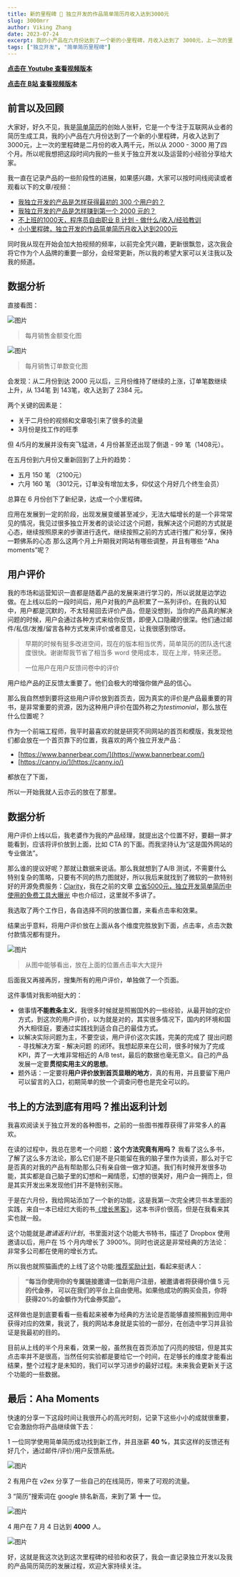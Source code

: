 ```yaml
---
title: 新的里程碑 🎉 独立开发的作品简单简历月收入达到3000元 
slug: 3000mrr
author: Viking Zhang
date: 2023-07-24
excerpt: 我的小产品在六月份达到了一个新的小里程碑，月收入达到了 3000元，上一次的里程碑是月二月份的收入两千元，所以从 2000 - 3000 用了四个月。所以呢我想把这段时间内我的一些关于独立开发以及运营的小经验分享给大家。
tags: ["独立开发", "简单简历里程碑"]
---
```


**[点击在 Youtube 查看视频版本](https://youtu.be/Riaa8g-InZE)**

**[点击在 B站 查看视频版本](https://www.bilibili.com/video/BV1uN411Y7Bu/)**

## 前言以及回顾

大家好，好久不见，我是[简单简历](https://easycv.cn)的创始人张轩，它是一个专注于互联网从业者的简历生成工具，我的小产品在六月份达到了一个新的小里程碑，月收入达到了 3000元，上一次的里程碑是二月份的收入两千元，所以从 2000 - 3000 用了四个月。所以呢我想把这段时间内我的一些关于独立开发以及运营的小经验分享给大家。

我一直在记录产品的一些阶段性的进展，如果感兴趣，大家可以按时间线阅读或者观看以下的文章/视频：

* [我独立开发的产品是怎样获得最初的 300 个用户的？](https://vikingz.me/first-300-customers/)
* [我独立开发的产品是怎样赚到第一个 2000 元的？](https://vikingz.me/first-2000/)
* [不上班的1000天，程序员自由职业 B 计划 - 做什么/收入/经验教训](https://vikingz.me/1000-days/)
* [小小里程碑，独立开发的作品简单简历月收入达到2000元](https://vikingz.me/2000mrr/)

同时我从现在开始会加大拍视频的频率，以前完全凭兴趣，更新很飘忽，这次我会将它作为个人品牌的重要一部分，会经常更新，所以我的希望大家可以关注我以及我的频道。

## 数据分析

直接看图：

![图片](./imgs/sales.png)

> 每月销售金额变化图

![图片](./imgs/sales2.png)

> 每月销售订单数变化图

会发现：从二月份到达 2000 元以后，三月份维持了继续的上涨，订单笔数继续上升，从 134笔 到  143笔，收入达到了 2384 元。

两个关键的因素是：

* 关于二月份的视频和文章吸引来了很多的流量
* 3月份是找工作的旺季

但 4/5月的发展并没有突飞猛进，4 月份甚至还出现了倒退 - 99 笔（1408元）。

在五月份到六月份又重新回到了上升的趋势：

* 五月 150 笔 （2100元）
* 六月 160 笔 （3012元，订单没有增加太多，仰仗这个月好几个终生会员）

总算在 6 月份创下了新纪录，达成一个小里程碑。

应用在发展到一定的阶段，出现发展变缓甚至减少，无法大幅增长的是一个非常常见的情况，我见过很多独立开发者的谈论过这个问题，我解决这个问题的方式就是心态，继续按照原来的步骤进行迭代，继续按照之前的方式进行推广和分享，保持一颗佛系的心态
那么这两个月上升期我对网站有哪些调整，并且有哪些 “Aha moments”呢？ 


## 用户评价

我的市场和运营知识一直都是随着产品的发展来进行学习的，所以说就是边学边做。在上线以后的一段时间后，用户对我的产品积累了一系列评价。在我的认知中，用户都是沉默的，不太轻易回去评价产品，但是没想到，当你的产品真的解决问题的时候，用户会通过各种方式来给你反馈，即便入口隐藏的很深。他们通过邮件/私信/发推/留言各种方式发来评价或者意见，让我很感到惊讶。

> 早期的时候有挺多改进空间，现在的版本相当优秀，简单简历的团队迭代速度很快。谢谢帮我节省了相当多 word 使用成本，现在上岸，特来还愿。 
>
> 一位用户在用户反馈问卷中的评价

用户给产品的正反馈太重要了。他们会极大的增强你做产品的信心。

那么我自然想到要将这些用户评价放到首页去，因为真实的评价是产品最重要的背书，是非常重要的资源，因为这种用户评价在国外称之为*testimonial*，那么放在什么位置呢？

作为一个前端工程师，我平时最喜欢的就是研究不同网站的首页和模版，我发现他们都会放在一个首页靠下的位置，我喜欢的两个独立开发产品：
* [https://www.bannerbear.com/](https://www.bannerbear.com/) 
* [https://canny.io/](https://canny.io/) 

都放在了下面，

所以一开始我就人云亦云的放在了那里。


## 数据分析

用户评价上线以后，我老婆作为我的产品经理，就提出这个位置不好，要翻一屏才能看到，应该将评价放到上面，比如 CTA 的下面。而我坚持认为“这是国外网站的专业做法”。

那么谁的提议好呢？那就让数据来说话。那么我就想到了A/B 测试，不需要什么特别复杂的策略，只要有不同的热力图就好，所以我后来就找到了微软的一款特别好的开源免费服务：[Clarity](https://clarity.microsoft.com/)，我在之前的文章 [立省5000元，独立开发简单简历中使用的免费工具大曝光](https://vikingz.me/free-tools/) 中也介绍过，这里就不多讲了。

我选取了两个工作日，各自选择不同的放置位置，来看点击率和效果。

结果出乎意料，将用户评价放在上面从各个维度完胜放到下面，点击率，点击次数付款情况都有提升。

![图片](./imgs/heatmap.png)

> 从图中能够看出，放在上面的位置点击率大大提升

后面我又再接再厉，搜集所有的用户评价，单独做了一个页面。

这件事情对我影响挺大的：

* 做事情**不能教条主义**，我很多时候就是照搬国外的一些经验，从最开始的定价方式，到这次的用户评价，以为就是对的，其实很多情况下，国内的环境和国外大相径庭，要通过实践找到适合自己的最佳方式。
* 以解决实际问题为主，不要空谈，用户评价这次实践，完美的完成了 提出问题 - 寻找解决方案 - 解决问题 的闭环。我想起原来在公司，很多时候为了完成 KPI，弄了一大堆非常相近的 A/B test，最后的数据也毫无意义。自己的产品发展一定要**贯彻实用主义的思想**。
* 题外话：一定要将**用户评价放到首页显眼的地方**，真的有用，并且要留下用户可以留言的入口，初期简单的放一个调查问卷也是完全可以的。

## 书上的方法到底有用吗？推出返利计划

我喜欢阅读关于独立开发的各种图书，之前的一些图书推荐获得了非常多人的喜欢。

在读的过程中，我总在思考一个问题：**这个方法究竟有用吗？** 我看了这么多书，了解了这么多方法论，那么它们是不是只能留在我的脑子里作为谈资，那么对于它是否真的对我的产品有帮助那么只有亲自做一做才知道。我们有时候开发很多功能，其实都是自己脑子里的幻想和一厢情愿，幻想的很美好，用户会一拥而上，但是其实开发出来发现他们并不是特别买账。

于是在六月份，我给网站添加了一个新的功能，这是我第一次完全拷贝书本里面的实践，来自一本已经烂大街的书[《增长黑客》](https://book.douban.com/subject/27593848/)，这本书评价很高，但是在我看来其实也就一般。

这个功能就是*邀请返利计划*，书里面对这个功能大书特书，描述了 Dropbox 使用邀请以后，用户在 15 个月内增长了 3900%。同时也说这是非常经典的方法论：非常多公司都在使用的增长方式。

所以我也就照猫画虎的上线了这个功能:[推荐奖励计划](https://easycv.cn/referral)，看起来挺诱人：

> **“每当你使用你的专属链接邀请一位新用户注册，被邀请者将获得价值 5 元的代金券， 可以在我们的平台上自由使用。如果他成功的购买会员，你将获得20%的金额作为代金券奖励”。**

这样做也是到底要看看一些看起来被奉为经典的方法论是否能够直接照搬到应用中获得对应的效果，我说了，我的网站本身就是实验的一部分，在创造中学习并且验证是我最初的目的。

目前从上线的半个月来看，效果一般，虽然我在首页添加了闪亮的按钮，但是其实点击率并不是很高，当然任何实验都是要给它一个时间，在足够长的维度才能看出结果，整个过程才是未知的，我们可以学习进步的最好过程。未来我会更新关于这个功能的一些数据。


## 最后：Aha Moments

快速的分享一下这段时间让我很开心的高光时刻，记录下这些小小的成就很重要，它会激励你将产品继续做下去：


1  一位同学使用简单简历成功找到新工作，并且涨薪 **40 %**，其实这样的反馈还有好几个，通过邮件/评价/用户反馈系统。

![图片](./imgs/feedback.jpeg)

2 有用户在 v2ex 分享了一些自己的在线简历，带来了可观的流量。


3 “简历”搜索词在 google 排名新高，来到了第 **十一** 位。

![图片](./imgs/google.jpeg)


4 用户在 7 月 4 日达到 **4000** 人。

![图片](./imgs/4000.jpeg)

好，这就是我这次达到这次里程碑的经验和收获了，我会一直记录独立开发以及我的产品简历简历的发展过程，欢迎大家持续关注。





